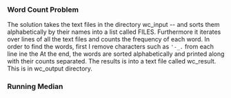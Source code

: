 ### Word Count Problem
The solution takes the text files in the directory wc_input -- and sorts them alphabetically by their names into a list called FILES. Furthermore it iterates over lines of all the text files and counts the frequency of each word. In order to find the words, first I remove characters such as 
`'-_.` 
from each line
ine the At the end, the words are sorted  alphabetically and printed along with their counts separated. The results is into a text file called
wc_result. This is in wc_output directory.

### Running Median

